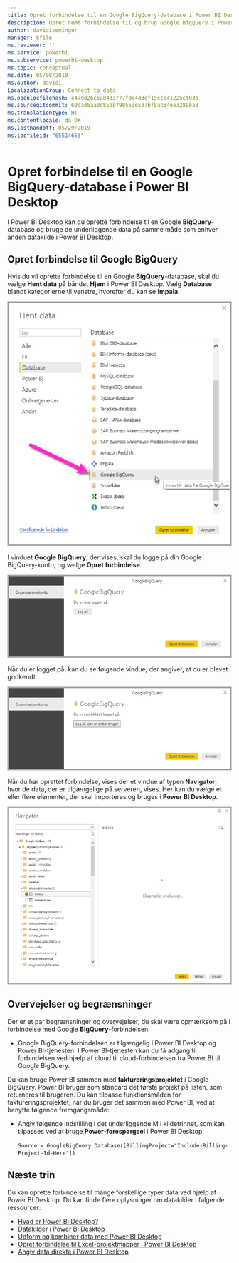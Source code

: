 ```yaml
---
title: Opret forbindelse til en Google BigQuery-database i Power BI Desktop
description: Opret nemt forbindelse til og brug Google BigQuery i Power BI Desktop
author: davidiseminger
manager: kfile
ms.reviewer: ''
ms.service: powerbi
ms.subservice: powerbi-desktop
ms.topic: conceptual
ms.date: 05/08/2019
ms.author: davidi
LocalizationGroup: Connect to data
ms.openlocfilehash: e47dd26c6a8433777f0c4d3ef15cce41225cf03a
ms.sourcegitcommit: 60dad5aa0d85db790553e537bf8ac34ee3289ba3
ms.translationtype: HT
ms.contentlocale: da-DK
ms.lasthandoff: 05/29/2019
ms.locfileid: "65514653"
---
```

# <a name="connect-to-a-google-bigquery-database-in-power-bi-desktop"></a>Opret forbindelse til en Google BigQuery-database i Power BI Desktop
I Power BI Desktop kan du oprette forbindelse til en Google **BigQuery**-database og bruge de underliggende data på samme måde som enhver anden datakilde i Power BI Desktop.

## <a name="connect-to-google-bigquery"></a>Opret forbindelse til Google BigQuery
Hvis du vil oprette forbindelse til en Google **BigQuery**-database, skal du vælge **Hent data** på båndet **Hjem** i Power BI Desktop. Vælg **Database** blandt kategorierne til venstre, hvorefter du kan se **Impala**.

![Dialogboksen Hent data for Google BigQuery](media/desktop-connect-bigquery/connect_bigquery_01.png)

I vinduet **Google BigQuery**, der vises, skal du logge på din Google BigQuery-konto, og vælge **Opret forbindelse**.

![Log på Google BigQuery](media/desktop-connect-bigquery/connect_bigquery_02.png)

Når du er logget på, kan du se følgende vindue, der angiver, at du er blevet godkendt. 

![Logget på Google](media/desktop-connect-bigquery/connect_bigquery_02b.png)

Når du har oprettet forbindelse, vises der et vindue af typen **Navigator**, hvor de data, der er tilgængelige på serveren, vises. Her kan du vælge et eller flere elementer, der skal importeres og bruges i **Power BI Desktop**.

![Data fra Google BigQuery](media/desktop-connect-bigquery/connect_bigquery_03.png)

## <a name="considerations-and-limitations"></a>Overvejelser og begrænsninger
Der er et par begrænsninger og overvejelser, du skal være opmærksom på i forbindelse med Google **BigQuery**-forbindelsen:

* Google BigQuery-forbindelsen er tilgængelig i Power BI Desktop og Power BI-tjenesten. I Power BI-tjenesten kan du få adgang til forbindelsen ved hjælp af cloud til cloud-forbindelsen fra Power BI til Google BigQuery.

Du kan bruge Power BI sammen med **faktureringsprojektet** i Google BigQuery. Power BI bruger som standard det første projekt på listen, som returneres til brugeren. Du kan tilpasse funktionsmåden for faktureringsprojektet, når du bruger det sammen med Power BI, ved at benytte følgende fremgangsmåde:

 * Angiv følgende indstilling i det underliggende M i kildetrinnet, som kan tilpasses ved at bruge **Power-forespørgsel** i Power BI Desktop:

    ```Source = GoogleBigQuery.Database([BillingProject="Include-Billing-Project-Id-Here"])```

## <a name="next-steps"></a>Næste trin
Du kan oprette forbindelse til mange forskellige typer data ved hjælp af Power BI Desktop. Du kan finde flere oplysninger om datakilder i følgende ressourcer:

* [Hvad er Power BI Desktop?](desktop-what-is-desktop.md)
* [Datakilder i Power BI Desktop](desktop-data-sources.md)
* [Udform og kombiner data med Power BI Desktop](desktop-shape-and-combine-data.md)
* [Opret forbindelse til Excel-projektmapper i Power BI Desktop](desktop-connect-excel.md)   
* [Angiv data direkte i Power BI Desktop](desktop-enter-data-directly-into-desktop.md)   


